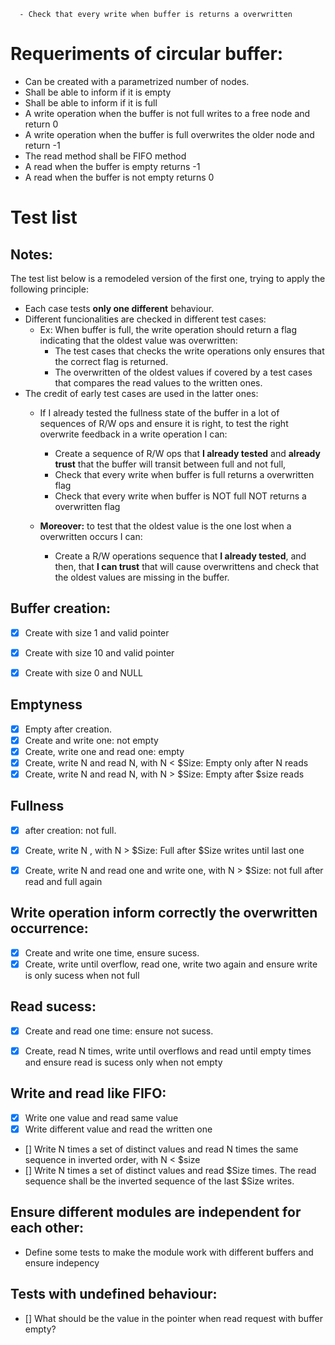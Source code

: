       - Check that every write when buffer is returns a overwritten
# Requeriments of circular buffer:
- Can be created with a parametrized number of nodes.
- Shall be able to inform if it is empty
- Shall be able to inform if it is full
- A write operation when the buffer is not full writes to a free node and return 0
- A write operation when the buffer is full overwrites the older node and return -1
- The read method shall be FIFO method
- A read when the buffer is empty returns -1 
- A read when the buffer is not empty returns 0


# Test list
## Notes:
The test list below is a remodeled version of the first one, trying to apply the following principle:
  - Each case tests **only one different** behaviour.
  - Different funcionalities are checked in different test cases:
    - Ex: When buffer is full, the write operation should return a flag indicating that the oldest value was overwritten:
      - The test cases that checks the write operations only ensures that the correct flag is returned.
      - The overwritten of the oldest values if covered by a test cases that compares the read values to the written ones.
  - The credit of early test cases are used in the latter ones:
    - If I already tested the fullness state of the buffer in a lot of sequences of R/W ops and ensure it is right, to test the right overwrite feedback in a write operation I can:
      - Create a sequence of R/W ops that **I already tested** and **already trust** that the buffer will transit between full and not full,
      - Check that every write when buffer is full returns a overwritten flag
      - Check that every write when buffer is NOT full NOT returns a overwritten flag

    - **Moreover:** to test that the oldest value is the one lost when a overwritten occurs I can:
      - Create a R/W operations sequence that **I already tested**, and then, that **I can trust** that will cause overwrittens and check that the oldest values are missing in the buffer.

## Buffer creation:
 - [x] Create with size 1 and valid pointer
 - [x] Create with size 10 and valid pointer
 - [x] Create with size 0 and NULL



## Emptyness
 -  [x] Empty after creation.
 -  [x] Create and write one: not empty
 -  [x] Create, write one and read one: empty
 -  [x] Create, write N and read N, with N < $Size: Empty only after N reads
 -  [x] Create, write N and read N, with N > $Size: Empty after $size reads

## Fullness
 -  [x] after creation: not full.
 -  [x] Create, write N , with N > $Size: Full after $Size writes until last one
 -  [x] Create, write N and read one and write one, with N > $Size: not full after read and full again


## Write operation inform correctly the overwritten occurrence:
 - [x] Create and write one time, ensure sucess.
 - [x] Create, write until overflow, read one, write two again and ensure write is only sucess when not full

## Read sucess:
 - [x] Create and read one time: ensure not sucess.
 - [x] Create, read N times, write until overflows and read until empty times and ensure read is sucess only when not empty


## Write and read like FIFO:
 - [x] Write one value and read same value
 - [x] Write different value and read the written one
 - [] Write N times a set of distinct values and read N times the same sequence in inverted order, with N < $size
 - [] Write N times a set of distinct values and read $Size times. The read sequence shall be the inverted sequence of the last $Size writes.

## Ensure different modules are independent for each other:
 - Define some tests to make the module work with different buffers and ensure indepency
## Tests with undefined behaviour:
 -  [] What should be the value in the pointer when read request with buffer empty?